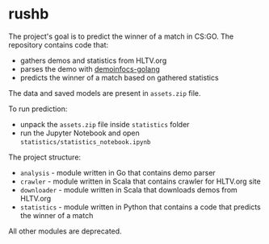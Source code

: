 # rushb

The project's goal is to predict the winner of a match in CS:GO. The repository contains code that:
 - gathers demos and statistics from HLTV.org
 - parses the demo with [demoinfocs-golang](https://github.com/markus-wa/demoinfocs-golang)
 - predicts the winner of a match based on gathered statistics
 
 The data and saved models are present in `assets.zip` file.
 
 To run prediction:
  - unpack the `assets.zip` file inside `statistics` folder
  - run the Jupyter Notebook and open `statistics/statistics_notebook.ipynb`

The project structure:
 - `analysis` - module written in Go that contains demo parser
 - `crawler` - module written in Scala that contains crawler for HLTV.org site
 - `downloader` - module written in Scala that downloads demos from HLTV.org
 - `statistics` - module written in Python that contains a code that predicts the winner of a match
 
All other modules are deprecated.
